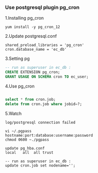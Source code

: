 ### Use postgresql plugin pg_cron

1.Installing pg_cron

```
yum install -y pg_cron_12
```
2.Update postgresql.conf

```
shared_preload_libraries = 'pg_cron'
cron.database_name = 'ec_db'
```
3.Setting pg

```sql
-- run as superuser in ec_db :
CREATE EXTENSION pg_cron;
GRANT USAGE ON SCHEMA cron TO ec_user;
```

4.Use pg_cron

```sql

select * from cron.job;
delete from cron.job where jobid=?;
```

5.Watch

```
log/postgresql connection failed

vi ~/.pgpass
hostname:port:database:username:password
chmod 0600 ~./pgpass

update pg_hba.conf
local   all  all trust

-- run as superuser in ec_db :
update cron.job set nodename='';
```

